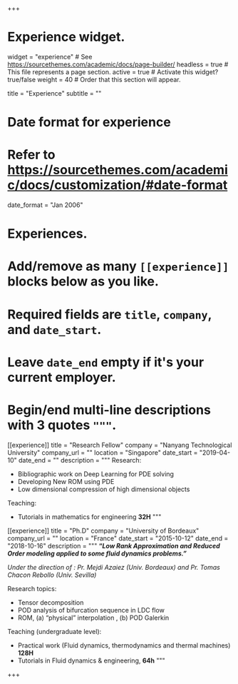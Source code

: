 +++
# Experience widget.
widget = "experience"  # See https://sourcethemes.com/academic/docs/page-builder/
headless = true  # This file represents a page section.
active = true  # Activate this widget? true/false
weight = 40  # Order that this section will appear.

title = "Experience"
subtitle = ""

# Date format for experience
#   Refer to https://sourcethemes.com/academic/docs/customization/#date-format
date_format = "Jan 2006"

# Experiences.
#   Add/remove as many `[[experience]]` blocks below as you like.
#   Required fields are `title`, `company`, and `date_start`.
#   Leave `date_end` empty if it's your current employer.
#   Begin/end multi-line descriptions with 3 quotes `"""`.
[[experience]]
  title = "Research Fellow"
  company = "Nanyang Technological University"
  company_url = ""
  location = "Singapore"
  date_start = "2019-04-10"
  date_end = ""
  description = """
  Research:

  * Bibliographic work on Deep Learning for PDE solving
  * Developing New ROM using PDE
  * Low dimensional compression of high dimensional objects

  Teaching:

  * Tutorials in mathematics for engineering **32H**
  """

[[experience]]
  title = "Ph.D"
  company = "University of Bordeaux"
  company_url = ""
  location = "France"
  date_start = "2015-10-12"
  date_end = "2018-10-16"
  description = """
  **“_Low Rank Approximation and Reduced Order modeling applied to some fluid dynamics problems.”_**

  _Under the direction of : Pr. Mejdi Azaiez (Univ. Bordeaux) and Pr. Tomas Chacon Rebollo (Univ. Sevilla)_

  Research topics:

  * Tensor decomposition
  * POD analysis of bifurcation sequence in LDC flow
  * ROM, (a) “physical” interpolation , (b) POD Galerkin

  Teaching (undergraduate level):

  * Practical work (Fluid dynamics, thermodynamics and thermal machines) **128H**
  * Tutorials in Fluid dynamics & engineering, **64h**
  """

+++
